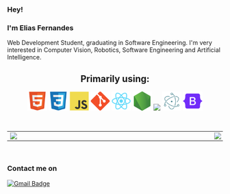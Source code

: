 ### Hey!

### I'm Elias Fernandes

Web Development Student, graduating in Software Engineering. I'm very interested in Computer Vision, Robotics, Software Engineering and Artificial Intelligence. 


<h2 align="center"> Primarily using: </h2>


<p align="center">
  <!--<img width="44px" src="https://i.imgur.com/BgjSjn9.png">-->
  <!--<img width="45px" src="https://i.imgur.com/o4FSeZ6.png"> -->
  <img width="45px" src="https://raw.githubusercontent.com/devicons/devicon/c5378d6c2510ffa0b3e4475af95618a8048d6cf1/icons/html5/html5-original.svg">
  <img width="45px" src="https://raw.githubusercontent.com/devicons/devicon/master/icons/css3/css3-original.svg">
   <img width="45px" src="https://raw.githubusercontent.com/devicons/devicon/master/icons/javascript/javascript-original.svg">
    <img width="45px" src="https://raw.githubusercontent.com/devicons/devicon/c5378d6c2510ffa0b3e4475af95618a8048d6cf1/icons/git/git-original.svg">
  <img width="45px" src="https://raw.githubusercontent.com/devicons/devicon/master/icons/react/react-original.svg">
  <!--<img width="45px" src="https://brandslogos.com/wp-content/uploads/images/large/arduino-logo-1.png">-->
  <img width="45px" src="https://raw.githubusercontent.com/devicons/devicon/c5378d6c2510ffa0b3e4475af95618a8048d6cf1/icons/nodejs/nodejs-original.svg">

  <img width="45px" src="https://upload.wikimedia.org/wikipedia/commons/thumb/9/9a/Visual_Studio_Code_1.35_icon.svg/1024px-Visual_Studio_Code_1.35_icon.svg.png">
  <!--<img width="45px" src="https://raw.githubusercontent.com/bnb/awesome-hyper/master/hyper-3-color-logo.svg">-->
  <img width="45px" src="https://raw.githubusercontent.com/devicons/devicon/master/icons/electron/electron-original.svg">
  
  
 
  <img width="45px" src="https://raw.githubusercontent.com/devicons/devicon/master/icons/bootstrap/bootstrap-plain.svg">
  <!--<img width="45px" src="https://raw.githubusercontent.com/devicons/devicon/master/icons/jquery/jquery-original.svg">-->
  <!--<img width="45px" src="https://raw.githubusercontent.com/devicons/devicon/master/icons/express/express-original.svg">-->
  <!--<img width="45px" src="https://raw.githubusercontent.com/devicons/devicon/master/icons/mongodb/mongodb-original.svg">-->
</p>


<br>

<table>
    <tr>
        <td><img width="463px" align="left" src="https://github-readme-stats.vercel.app/api/top-langs/?username=eliasfernandesbr&hide=html&layout=compact&title_color=fff&icon_color=fff&text_color=9f9f9f&bg_color=151515" /></td>
        <td><img width="370px" align="left" src="https://github-readme-stats.vercel.app/api/?username=eliasfernandesbr&show_icons=true&title_color=fff&icon_color=fff&text_color=9f9f9f&bg_color=151515"/></td>
    </tr>   
</table>


<br>


### Contact me on 
[![Gmail Badge](https://img.shields.io/badge/G-eliasfernandes-red)](mailto:eliasfernandes@gmail.com)
